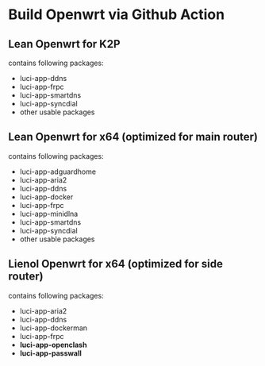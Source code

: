 # Build Openwrt via Github Action

## Lean Openwrt for K2P

contains following packages:

+ luci-app-ddns
+ luci-app-frpc
+ luci-app-smartdns
+ luci-app-syncdial
+ other usable packages

## Lean Openwrt for x64 (optimized for main router)

contains following packages:

+ luci-app-adguardhome
+ luci-app-aria2
+ luci-app-ddns
+ luci-app-docker
+ luci-app-frpc
+ luci-app-minidlna
+ luci-app-smartdns
+ luci-app-syncdial
+ other usable packages

## Lienol Openwrt for x64 (optimized for side router)

contains following packages:

+ luci-app-aria2
+ luci-app-ddns
+ luci-app-dockerman
+ luci-app-frpc
+ **luci-app-openclash**
+ **luci-app-passwall**